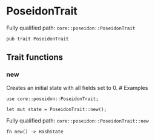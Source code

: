 # PoseidonTrait

Fully qualified path: `core::poseidon::PoseidonTrait`

<pre><code class="language-rust">pub trait PoseidonTrait</code></pre>

## Trait functions

### new

Creates an initial state with all fields set to 0.  # Examples
```cairo
use core::poseidon::PoseidonTrait;

let mut state = PoseidonTrait::new();
```

Fully qualified path: `core::poseidon::PoseidonTrait::new`

<pre><code class="language-rust">fn new() -&gt; HashState</code></pre>


